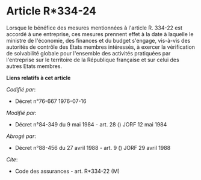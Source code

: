 # Article R*334-24

Lorsque le bénéfice des mesures mentionnées à l'article R. 334-22 est accordé à une entreprise, ces mesures prennent effet à
la date à laquelle le ministre de l'économie, des finances et du budget s'engage, vis-à-vis des autorités de contrôle des
Etats membres intéressés, à exercer la vérification de solvabilité globale pour l'ensemble des activités pratiquées par
l'entreprise sur le territoire de la République française et sur celui des autres Etats membres.

**Liens relatifs à cet article**

_Codifié par_:

  - Décret n°76-667 1976-07-16

_Modifié par_:

  - Décret n°84-349 du 9 mai 1984 - art. 28 () JORF 12 mai 1984

_Abrogé par_:

  - Décret n°88-456 du 27 avril 1988 - art. 9 () JORF 29 avril 1988

_Cite_:

  - Code des assurances - art. R*334-22 (M)
